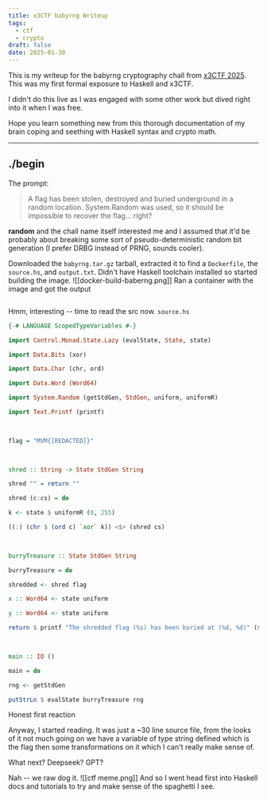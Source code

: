 ```yaml
---
title: x3CTF babyrng Writeup
tags:
  - ctf
  - crypto
draft: false
date: 2025-01-30
---
```

This is my writeup for the babyrng cryptography chall from [x3CTF 2025](https://x3c.tf/). This was my first formal exposure to Haskell and x3CTF. 

I didn't do this live as I was engaged with some other work  but dived right into it when I was free.

Hope you learn something new from this thorough documentation of my brain coping and seething with Haskell syntax and crypto math.

--- 
## ./begin

The prompt:
> A flag has been stolen, destroyed and buried underground in a random location. System.Random was used, so it should be impossible to recover the flag... right?

**random** and the chall name itself interested me and I assumed that it'd be probably about breaking some sort of pseudo-deterministic random bit generation (I prefer DRBG instead of PRNG, sounds cooler).

Downloaded the `babyrng.tar.gz` tarball, extracted it to find  a `Dockerfile`,  the `source.hs`, and `output.txt`. Didn't have Haskell toolchain installed so started building the image.
![[docker-build-baberng.png]]
Ran a container with the image and got the output
```sh

```

Hmm, interesting -- time to read the src now.
`source.hs`
```haskell
{-# LANGUAGE ScopedTypeVariables #-}

import Control.Monad.State.Lazy (evalState, State, state)

import Data.Bits (xor)

import Data.Char (chr, ord)

import Data.Word (Word64)

import System.Random (getStdGen, StdGen, uniform, uniformR)

import Text.Printf (printf)

  

flag = "MVM{[REDACTED]}"

  

shred :: String -> State StdGen String

shred "" = return ""

shred (c:cs) = do

k <- state $ uniformR (0, 255)

((:) (chr $ (ord c) `xor` k)) <$> (shred cs)

  

burryTreasure :: State StdGen String

burryTreasure = do

shredded <- shred flag

x :: Word64 <- state uniform

y :: Word64 <- state uniform

return $ printf "The shredded flag (%s) has been buried at (%d, %d)" (shredded >>= (printf "%02x" :: Char -> String)) x y

  

main :: IO ()

main = do

rng <- getStdGen

putStrLn $ evalState burryTreasure rng
```

Honest first reaction

Anyway, I started reading. It was just a ~30 line source file, from the looks of it not much going on we have a variable of type string defined which is the flag then some transformations on it which I can't really make sense of.

What next? Deepseek? GPT?

Nah -- we raw dog it.
![[ctf meme.png]]
And so I went head first into Haskell docs and tutorials to try and make sense of the spaghetti I see.
